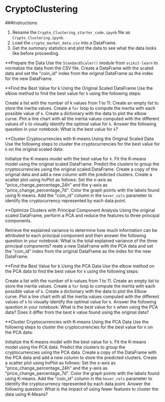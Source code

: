 # CryptoClustering

###Instructions
1. Rename the `Crypto_Clustering_starter_code.ipynb` file as `Crypto_Clustering.ipynb`.
2. Load the `crypto_market_data.csv` into a DataFrame.
3. Get the summary statistics and plot the data to see what the data looks like before proceeding.

**Prepare the Data
Use the `StandardScaler()` module from `scikit-learn` to normalize the data from the CSV file.
Create a DataFrame with the scaled data and set the "coin_id" index from the original DataFrame as the index for the new DataFrame.
  
**Find the Best Value for k Using the Original Scaled DataFrame
Use the elbow method to find the best value for `k` using the following steps:

Create a list with the number of k values from 1 to 11.
Create an empty list to store the inertia values.
Create a `for` loop to compute the inertia with each possible value of `k`.
Create a dictionary with the data to plot the elbow curve.
Plot a line chart with all the inertia values computed with the different values of `k` to visually identify the optimal value for `k`.
Answer the following question in your notebook: What is the best value for `k`?

**Cluster Cryptocurrencies with K-means Using the Original Scaled Data
Use the following steps to cluster the cryptocurrencies for the best value for `k` on the original scaled data:

Initialize the K-means model with the best value for `k`.
Fit the K-means model using the original scaled DataFrame.
Predict the clusters to group the cryptocurrencies using the original scaled DataFrame.
Create a copy of the original data and add a new column with the predicted clusters.
Create a scatter plot using hvPlot as follows:
  Set the x-axis as "price_change_percentage_24h" and the y-axis as "price_change_percentage_7d".
  Color the graph points with the labels found using K-means.
  Add the "coin_id" column in the `hover_cols` parameter to identify the cryptocurrency represented by each data point.
  
**Optimize Clusters with Principal Component Analysis
Using the original scaled DataFrame, perform a PCA and reduce the features to three principal components.

Retrieve the explained variance to determine how much information can be attributed to each principal component and then answer the following question in your notebook:
  What is the total explained variance of the three principal components?
reate a new DataFrame with the PCA data and set the "coin_id" index from the original DataFrame as the index for the new DataFrame.

**Find the Best Value for k Using the PCA Data
Use the elbow method on the PCA data to find the best value for `k` using the following steps:

Create a list with the number of k-values from 1 to 11.
Create an empty list to store the inertia values.
Create a `for` loop to compute the inertia with each possible value of `k`.
Create a dictionary with the data to plot the Elbow curve.
Plot a line chart with all the inertia values computed with the different values of `k` to visually identify the optimal value for `k`.
Answer the following question in your notebook:
What is the best value for `k` when using the PCA data?
Does it differ from the best k value found using the original data?
  
**Cluster Cryptocurrencies with K-means Using the PCA Data
Use the following steps to cluster the cryptocurrencies for the best value for `k` on the PCA data:

Initialize the K-means model with the best value for `k`.
Fit the K-means model using the PCA data.
Predict the clusters to group the cryptocurrencies using the PCA data.
Create a copy of the DataFrame with the PCA data and add a new column to store the predicted clusters.
Create a scatter plot using hvPlot as follows:
Set the x-axis as "price_change_percentage_24h" and the y-axis as "price_change_percentage_7d".
Color the graph points with the labels found using K-means.
Add the "coin_id" column in the `hover_cols` parameter to identify the cryptocurrency represented by each data point.
Answer the following question:
What is the impact of using fewer features to cluster the data using K-Means?

    
